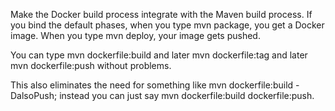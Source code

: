 Make the Docker build process integrate with the Maven build process.
If you bind the default phases, when you type mvn package,
you get a Docker image.
When you type mvn deploy, your image gets pushed.


You can type mvn dockerfile:build and
later mvn dockerfile:tag
and later mvn dockerfile:push without problems.


This also eliminates the need for something
like mvn dockerfile:build -DalsoPush;
instead you can just say mvn dockerfile:build dockerfile:push.